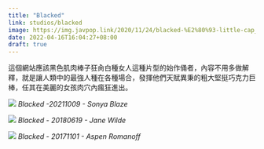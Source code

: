 ```yaml
---
title: "Blacked"
link: studios/blacked
image: https://img.javpop.link/2020/11/24/blacked-%E2%80%93-little-cap_1.jpg
date: 2022-04-16T16:04:27+08:00
draft: true
---
```


這個網站應該黑色肌肉棒子狂肏白種女人這種片型的始作俑者，內容不用多做解釋，就是讓人類中的最強人種在各種場合，發揮他們天賦異秉的粗大堅挺巧克力巨棒，任其在美麗的女孩肉穴內瘋狂進出。


![](https://upload.cc/i1/2022/04/16/jVPxOs.jpg)
*Blacked -20211009 - Sonya Blaze*

![](https://upload.cc/i1/2022/04/16/WH3jJZ.jpg)
*Blacked - 20180619 - Jane Wilde*

![](https://upload.cc/i1/2022/04/16/GlAFLn.jpg)
*Blacked - 20171101 - Aspen Romanoff*
